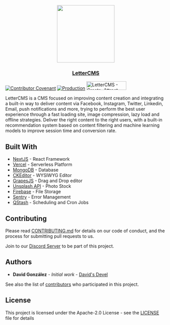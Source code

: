 <p align="center">
  <a href="https://lettercms.vercel.app">
    <img src="https://cdn.jsdelivr.net/gh/davidsdevel/lettercms-cdn/public/images/lettercms-logo-standalone.png" height="180">
    <h3 align="center">LetterCMS</h3>
  </a>
</p>

[![Contributor Covenant](https://img.shields.io/badge/Contributor%20Covenant-2.1-4baaaa.svg)](code_of_conduct.md)
[![Production](https://github.com/lettercms/lettercms/actions/workflows/production.yml/badge.svg)](https://github.com/lettercms/lettercms/actions/workflows/production.yml)
<a href="https://www.producthunt.com/posts/lettercms-create-attract-delight?utm_source=badge-featured&utm_medium=badge&utm_souce=badge-lettercms&#0045;create&#0045;attract&#0045;delight" target="_blank" style='display: inline-block;'>
<img src="https://api.producthunt.com/widgets/embed-image/v1/featured.svg?post_id=377602&theme=light" alt="LetterCMS&#0032;&#0045;&#0032;Create&#0044;&#0032;Attract&#0044;&#0032;Delight - CMS&#0032;focused&#0032;on&#0032;attraction&#0032;and&#0032;user&#0032;engagement | Product Hunt" style="width: 125px; height: 27px;" width="125" height="27" />
</a>

LetterCMS is a CMS focused on improving content creation and integrating a built-in way to deliver content via Facebook, Instagram, Twitter, Linkedin, Email, push notifications and more, trying to perform the best user experience through a fast loading site, image compression, lazy load and offline strategies. Deliver the right content to the right users, with a built-in recommendation system based on content filtering and machine learning models to improve session time and conversion rate.

## Built With

- [NextJS](https://nextjs.org) - React Framework
- [Vercel](https://vercel.com) - Serverless Platform
- [MongoDB](https://www.mongodb.com) - Database
- [CKEditor](https://ckeditor.com) - WYSIWYG Editor
- [GrapesJS](https://grapesjs.com) - Drag and Drop editor
- [Unsplash API](https://unsplash.com/) - Photo Stock
- [Firebase](https://firebase.google.com/) - File Storage
- [Sentry](https://sentry.io) - Error Management
- [QStash](https://upstash.com) - Scheduling and Cron Jobs

## Contributing

Please read [CONTRIBUTING.md](.github/CONTRIBUTING.md) for details on our code of conduct, and the process for submitting pull requests to us.

Join to our [Discord Server](https://discord.gg/XxYCqGZsvT) to be part of this project.

## Authors

- **David González** - _Initial work_ - [David's Devel](https://github.com/davidsdevel)

See also the list of [contributors](https://github.com/lettercms/lettercms/contributors) who participated in this project.

## License

This project is licensed under the Apache-2.0 License - see the [LICENSE](LICENSE) file for details
